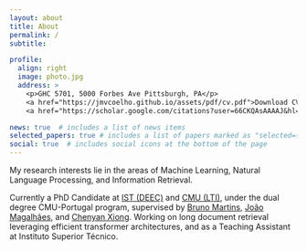 ```yaml
---
layout: about
title: About
permalink: /
subtitle:

profile:
  align: right
  image: photo.jpg
  address: >
    <p>GHC 5701, 5000 Forbes Ave Pittsburgh, PA</p>  
    <a href="https://jmvcoelho.github.io/assets/pdf/cv.pdf">Download CV</a><br>  
    <a href="https://scholar.google.com/citations?user=66CKQAsAAAAJ&hl=en">Google Scholar</a>  

news: true  # includes a list of news items
selected_papers: true # includes a list of papers marked as "selected={true}"
social: true  # includes social icons at the bottom of the page
---
```


My research interests lie in the areas of Machine Learning, Natural Language Processing, and Information Retrieval.

Currently a PhD Candidate at <a href='https://deec.tecnico.ulisboa.pt/'>IST (DEEC)</a> and <a href='https://www.lti.cs.cmu.edu/'>CMU (LTI)</a>, under the dual degree CMU-Portugal program, supervised by <a href='http://web.ist.utl.pt/bruno.g.martins/'>Bruno Martins</a>, <a href='http://ctp.di.fct.unl.pt/~jmag/'>João Magalhães</a>, and <a href='http://www.cs.cmu.edu/~cx/'>Chenyan Xiong</a>. Working on long document retrieval leveraging efficient transformer architectures, and as a Teaching Assistant at Instituto Superior Técnico. 
